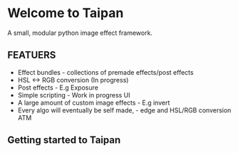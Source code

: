 # Welcome to Taipan

A small, modular python image effect framework.

## FEATUERS
- Effect bundles - collections of premade effects/post effects
- HSL <-> RGB conversion (In progress)
- Post effects - E.g Exposure
- Simple scripting - Work in progress UI
- A large amount of custom image effects - E.g invert
- Every algo will eventually be self made, - edge and HSL/RGB conversion ATM

## Getting started to Taipan


